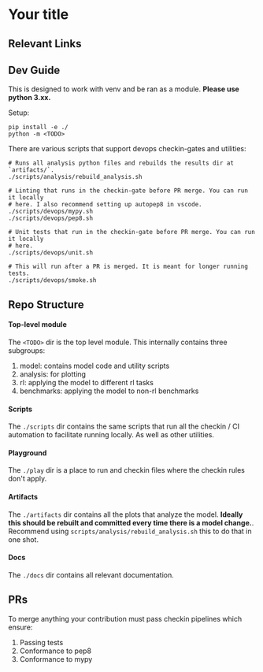 # Your title

## Relevant Links

## Dev Guide

This is designed to work with venv and be ran as a module. **Please use python 3.xx.**

Setup:
```
pip install -e ./
python -m <TODO>
```

There are various scripts that support devops checkin-gates and utilities:
```
# Runs all analysis python files and rebuilds the results dir at `artifacts/`.
./scripts/analysis/rebuild_analysis.sh 

# Linting that runs in the checkin-gate before PR merge. You can run it locally
# here. I also recommend setting up autopep8 in vscode.
./scripts/devops/mypy.sh
./scripts/devops/pep8.sh

# Unit tests that run in the checkin-gate before PR merge. You can run it locally
# here.
./scripts/devops/unit.sh

# This will run after a PR is merged. It is meant for longer running tests. 
./scripts/devops/smoke.sh
```

## Repo Structure

#### Top-level module
The `<TODO>` dir is the top level module. This internally contains three subgroups:
1. model: contains model code and utility scripts
2. analysis: for plotting
3. rl: applying the model to different rl tasks
4. benchmarks: applying the model to non-rl benchmarks

#### Scripts
The `./scripts` dir contains the same scripts that run all the checkin / CI automation to facilitate running locally. As well as other utilities.

#### Playground
The `./play` dir is a place to run and checkin files where the checkin rules don't apply.

#### Artifacts
The `./artifacts` dir contains all the plots that analyze the model. **Ideally this should be rebuilt and committed every time there is a model change.**. Recommend using `scripts/analysis/rebuild_analysis.sh` this to do that in one shot.

#### Docs
The `./docs` dir contains all relevant documentation.

## PRs

To merge anything your contribution must pass checkin pipelines which ensure:
1. Passing tests
2. Conformance to pep8
3. Conformance to mypy
